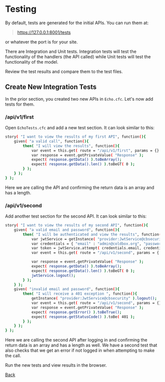 # Testing

By default, tests are generated for the initial APIs. You can run them at:

> https://127.0.0.1:8001/tests

or whatever the port is for your site.

There are Integration and Unit tests. Integration tests will test the functionality of the handlers (the API called) while Unit tests will test the functionality of the model.

Review the test results and compare them to the test files.

## Create New Integration Tests

In the prior section, you created two new APIs in `Echo.cfc`. Let's now add tests for them.

### /api/v1/first

Open `EchoTests.cfc` and add a new test section. It can look similar to this:

```bash
story( "I want to view the results of my first API", function(){
	given( "a valid call", function(){
		then( "I will view the results", function(){
			var event = this.get( route = "/api/v1/first", params = {} );
			var response = event.getPrivateValue( "Response" );
			expect( response.getData() ).toBeArray();
			expect( response.getData().len() ).toBeGT( 0 );
		} );
	} );
} );
```
Here we are calling the API and confirming the return data is an array and has a length.

### /api/v1/second

Add another test section for the second API. It can look similar to this:

```bash
story( "I want to view the results of my second API", function(){
	given( "a valid email and password", function(){
		then( "I will be authenticated and view the results", function(){
			var jwtService = getInstance( "provider:JwtService@cbsecurity" );
			var credentials = { "email" : "admin@coldbox.org", "password" : "admin" };
			var token = jwtService.attempt( credentials.email, credentials.password );
			var event = this.get( route = "/api/v1/second", params = { "x-auth-token" : token } );

			var response = event.getPrivateValue( "Response" );
			expect( response.getData() ).toBeArray();
			expect( response.getData().len() ).toBeGT( 0 );
			jwtService.logout();
		} );
	} );
	given( "invalid email and password", function(){
		then( "I will receive a 401 exception ", function(){
			getInstance( "provider:JwtService@cbsecurity" ).logout();
			var event = this.get( route = "/api/v1/second", params = {} );
			var response = event.getPrivateValue( "Response" );
			expect( response.getError() ).toBeTrue();
			expect( response.getStatusCode() ).toBe( 401 );
		} );
	} );
} );
```

Here we are calling the second API after logging in and confirming the return data is an array and has a length as well. We have a second test that also checks that we get an error if not logged in when attempting to make the call.

Run the new tests and view results in the browser.

[Back](../readMe.md)
